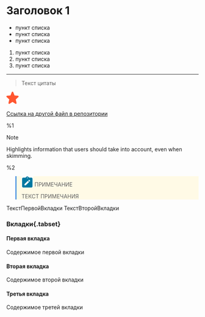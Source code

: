 # Заголовок 1

- пункт списка
- пункт списка
- пункт списка

1. пункт списка
2. пункт списка
3. пункт списка

---

>Текст цитаты

![картинка](img/red_star.png)

[Ссылка на другой файл в репозитории](index.html)


%1
> [!NOTE]  
> Highlights information that users should take into account, even when skimming.

%2
<blockquote style="background-color: #fffae6;font-style:normal;border-left: 2px solid #0969da">
  <p><img src="img/note.svg" style="width:30px;height:30px;border:none;vertical-align:bottom" alt=""/> ПРИМЕЧАНИЕ</p>
  <p>ТЕКСТ ПРИМЕЧАНИЯ</p>
</blockquote>

<Tabs groupId="operating-systems">
<TabItem value="ИмяПервойВкладки" label="ИмяПервойВкладки">
ТекстПервойВкладки
</TabItem>
<TabItem value="ИмяВторойВкладки" label="ИмяВторойВкладки">
ТекстВторойВкладки
</TabItem>
</Tabs>

### Вкладки{.tabset}
#### Первая вкладка
Содержимое первой вкладки
#### Вторая вкладка
Содержимое второй вкладки
#### Третья вкладка
Содержимое третей вкладки